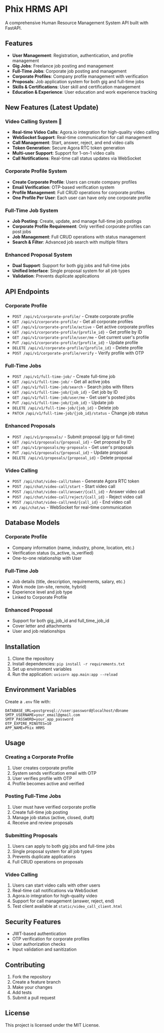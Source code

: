 # Phix HRMS API

A comprehensive Human Resource Management System API built with FastAPI.

## Features

- **User Management**: Registration, authentication, and profile management
- **Gig Jobs**: Freelance job posting and management
- **Full-Time Jobs**: Corporate job posting and management
- **Corporate Profiles**: Company profile management with verification
- **Proposals**: Job application system for both gig and full-time jobs
- **Skills & Certifications**: User skill and certification management
- **Education & Experience**: User education and work experience tracking

## New Features (Latest Update)

### Video Calling System 🎥
- **Real-time Video Calls**: Agora.io integration for high-quality video calling
- **WebSocket Support**: Real-time communication for call management
- **Call Management**: Start, answer, reject, and end video calls
- **Token Generation**: Secure Agora RTC token generation
- **Multi-user Support**: Support for 1-on-1 video calls
- **Call Notifications**: Real-time call status updates via WebSocket

### Corporate Profile System
- **Create Corporate Profile**: Users can create company profiles
- **Email Verification**: OTP-based verification system
- **Profile Management**: Full CRUD operations for corporate profiles
- **One Profile Per User**: Each user can have only one corporate profile

### Full-Time Job System
- **Job Posting**: Create, update, and manage full-time job postings
- **Corporate Profile Requirement**: Only verified corporate profiles can post jobs
- **Job Management**: Full CRUD operations with status management
- **Search & Filter**: Advanced job search with multiple filters

### Enhanced Proposal System
- **Dual Support**: Support for both gig jobs and full-time jobs
- **Unified Interface**: Single proposal system for all job types
- **Validation**: Prevents duplicate applications

## API Endpoints

### Corporate Profile
- `POST /api/v1/corporate-profile/` - Create corporate profile
- `GET /api/v1/corporate-profile/` - Get all corporate profiles
- `GET /api/v1/corporate-profile/active` - Get active corporate profiles
- `GET /api/v1/corporate-profile/{profile_id}` - Get profile by ID
- `GET /api/v1/corporate-profile/user/me` - Get current user's profile
- `PUT /api/v1/corporate-profile/{profile_id}` - Update profile
- `DELETE /api/v1/corporate-profile/{profile_id}` - Delete profile
- `POST /api/v1/corporate-profile/verify` - Verify profile with OTP

### Full-Time Jobs
- `POST /api/v1/full-time-job/` - Create full-time job
- `GET /api/v1/full-time-job/` - Get all active jobs
- `GET /api/v1/full-time-job/search` - Search jobs with filters
- `GET /api/v1/full-time-job/{job_id}` - Get job by ID
- `GET /api/v1/full-time-job/user/me` - Get user's posted jobs
- `PUT /api/v1/full-time-job/{job_id}` - Update job
- `DELETE /api/v1/full-time-job/{job_id}` - Delete job
- `PATCH /api/v1/full-time-job/{job_id}/status` - Change job status

### Enhanced Proposals
- `POST /api/v1/proposals/` - Submit proposal (gig or full-time)
- `GET /api/v1/proposals/{proposal_id}` - Get proposal by ID
- `GET /api/v1/proposals/my-proposals` - Get user's proposals
- `PUT /api/v1/proposals/{proposal_id}` - Update proposal
- `DELETE /api/v1/proposals/{proposal_id}` - Delete proposal

### Video Calling
- `POST /api/chat/video-call/token` - Generate Agora RTC token
- `POST /api/chat/video-call/start` - Start video call
- `POST /api/chat/video-call/answer/{call_id}` - Answer video call
- `POST /api/chat/video-call/reject/{call_id}` - Reject video call
- `POST /api/chat/video-call/end/{call_id}` - End video call
- `WS /api/chat/ws` - WebSocket for real-time communication

## Database Models

### Corporate Profile
- Company information (name, industry, phone, location, etc.)
- Verification status (is_active, is_verified)
- One-to-one relationship with User

### Full-Time Job
- Job details (title, description, requirements, salary, etc.)
- Work mode (on-site, remote, hybrid)
- Experience level and job type
- Linked to Corporate Profile

### Enhanced Proposal
- Support for both gig_job_id and full_time_job_id
- Cover letter and attachments
- User and job relationships

## Installation

1. Clone the repository
2. Install dependencies: `pip install -r requirements.txt`
3. Set up environment variables
4. Run the application: `uvicorn app.main:app --reload`

## Environment Variables

Create a `.env` file with:
```
DATABASE_URL=postgresql://user:password@localhost/dbname
SMTP_USERNAME=your_email@gmail.com
SMTP_PASSWORD=your_app_password
OTP_EXPIRE_MINUTES=10
APP_NAME=Phix HRMS
```

## Usage

### Creating a Corporate Profile
1. User creates corporate profile
2. System sends verification email with OTP
3. User verifies profile with OTP
4. Profile becomes active and verified

### Posting Full-Time Jobs
1. User must have verified corporate profile
2. Create full-time job posting
3. Manage job status (active, closed, draft)
4. Receive and review proposals

### Submitting Proposals
1. Users can apply to both gig jobs and full-time jobs
2. Single proposal system for all job types
3. Prevents duplicate applications
4. Full CRUD operations on proposals

### Video Calling
1. Users can start video calls with other users
2. Real-time call notifications via WebSocket
3. Agora.io integration for high-quality video
4. Support for call management (answer, reject, end)
5. Test client available at `static/video_call_client.html`

## Security Features

- JWT-based authentication
- OTP verification for corporate profiles
- User authorization checks
- Input validation and sanitization

## Contributing

1. Fork the repository
2. Create a feature branch
3. Make your changes
4. Add tests
5. Submit a pull request

## License

This project is licensed under the MIT License. 